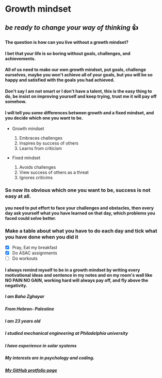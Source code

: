 # **Growth mindset**
## *be ready to change your way of thinking* :+1:

#### The question is how can you live without a growth mindset? 
#### I bet that your life is so boring without goals, challenges, and achievements. 
#### All of us need to make our own growth mindset, put goals, challenge ourselves, maybe you won't achieve all of your goals, but you will be so happy and satisfied with the goals you had achieved. 
#### Don't say I am not smart or I don't have a talent, this is the easy thing to do, be insist on improving yourself and keep trying, trust me it will pay off somehow. 

#### I will tell you some differences between growth and a fixed mindset, and you decide which one you want to be. 

- Growth mindset 
    1. Embraces challenges 
    2. Inspires by success of others  
    3. Learns from criticism 
    
- Fixed mindset 
    1. Avoids challenges 
    2. View success of others as a threat 
    3. Ignores criticims 
    

### So now its obvious which one you want to be, success is not easy at all. 

#### you need to put effort to face your challenges and obstacles, then every day ask yourself what you have learned on that day, which problems you faced could solve better.

### Make a table about what you have to do each day and tick what you have done when you did it 

  - [x] Pray, Eat my breakfast 
  - [x] Do ASAC assignments 
  - [ ] Do workouts 

#### I always remind myself to be in a growth mindset by writing every motivational ideas and sentence in my notes and on my room's wall like NO PAIN NO GAIN,  working hard will always pay off, and fly above the negativity. 



##### I am Baha Zghayar
##### From Hebron- Palestine
##### I am 23 years old
##### I studied mechanical engineering at Philadelphia university
##### I have experience in solar systems
##### My interests are in psychology and coding.

##### [My GitHub protfolio page]( https://github.com/bahazghayar )
